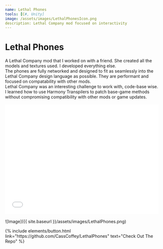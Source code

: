```yaml
---
name: Lethal Phones
tools: [C#, Unity]
image: /assets/images/LethalPhonesIcon.png
description: Lethal Company mod focused on interactivity
---
```


# Lethal Phones

A Lethal Company mod that I worked on with a friend. She created all the models and textures used. I developed everything else.</br>
The phones are fully networked and designed to fit as seamlessly into the Lethal Company design language as possible. They are performant and focused on compatability with other mods.</br>
Lethal Company was an interesting challenge to work with, code-base wise. I learned how to use Harmony Transpilers to patch base-game methods without compromising compatibility with other mods or game updates.

<iframe width="640" height="360" src="{{ site.baseurl }}/assets/videos/LethalPhonesDemo.mp4" frameborder="0" allowfullscreen="" style="margin: 1rem auto;display: block;max-width: 100%;"></iframe>

![Image]({{ site.baseurl }}/assets/images/LethalPhones.png)

<p class="text-center">
{% include elements/button.html link="https://github.com/CassCoffey/LethalPhones" text="Check Out The Repo" %}
</p>